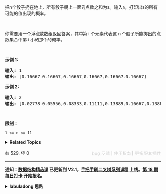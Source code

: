 <p>把n个骰子扔在地上，所有骰子朝上一面的点数之和为s。输入n，打印出s的所有可能的值出现的概率。</p>

<p>&nbsp;</p>

<p>你需要用一个浮点数数组返回答案，其中第 i 个元素代表这 n 个骰子所能掷出的点数集合中第 i 小的那个的概率。</p>

<p>&nbsp;</p>

<p><strong>示例 1:</strong></p>

<pre><strong>输入:</strong> 1
<strong>输出:</strong> [0.16667,0.16667,0.16667,0.16667,0.16667,0.16667]
</pre>

<p><strong>示例&nbsp;2:</strong></p>

<pre><strong>输入:</strong> 2
<strong>输出:</strong> [0.02778,0.05556,0.08333,0.11111,0.13889,0.16667,0.13889,0.11111,0.08333,0.05556,0.02778]</pre>

<p>&nbsp;</p>

<p><strong>限制：</strong></p>

<p><code>1 &lt;= n &lt;= 11</code></p>

<details><summary><strong>Related Topics</strong></summary>数学 | 动态规划 | 概率与统计</details><br>

<div>👍 529, 👎 0<span style='float: right;'><span style='color: gray;'><a href='https://github.com/labuladong/fucking-algorithm/discussions/939' target='_blank' style='color: lightgray;text-decoration: underline;'>bug 反馈</a> | <a href='https://labuladong.gitee.io/article/fname.html?fname=jb插件简介' target='_blank' style='color: lightgray;text-decoration: underline;'>使用指南</a> | <a href='https://labuladong.github.io/algo/images/others/%E5%85%A8%E5%AE%B6%E6%A1%B6.jpg' target='_blank' style='color: lightgray;text-decoration: underline;'>更多配套插件</a></span></span></div>

<div id="labuladong"><hr>

**通知：[数据结构精品课](https://aep.h5.xeknow.com/s/1XJHEO) 已更新到 V2.1，[手把手刷二叉树系列课程](https://aep.xet.tech/s/3YGcq3) 上线。[第 18 期每日打卡](https://aep.xet.tech/s/2PLO1n) 开始报名。**

<details><summary><strong>labuladong 思路</strong></summary>

## 基本思路

这道题有意思，是经典的动态规划题目，状态转移的关系很明显，我来带你分析一下：

现在有 `n` 个骰子，扔出点数 `point` 的概率是多少？

首先，一个骰子能扔出的点数是 1~6，那么 `n` 个骰子扔出点数 `point` 的概率就可以通过 `n - 1` 个骰子扔出点数 `point-1, point-2,... point-6` 的概率分别乘以 1/6 再相加得到。

如果定义一个 `dp(n, point)` 函数表示用 n 个骰子抛出 point 点数的概率，那么这个状态转移关系如下：

```java
dp(n, point) = sum{dp(n-1, point-k) where 1 <= k <= 6}
```

明确了状态转移关系，就可以写出自顶向下的递归解法和自底向上的迭代解法了，我都写出来供你参考。

**标签：[动态规划](https://mp.weixin.qq.com/mp/appmsgalbum?__biz=MzAxODQxMDM0Mw==&action=getalbum&album_id=1318881141113536512)**

## 解法代码

<div class="tab-panel"><div class="tab-nav">
<button data-tab-item="cpp" class="tab-nav-button btn " data-tab-group="default" onclick="switchTab(this)">cpp🤖</button>

<button data-tab-item="python" class="tab-nav-button btn " data-tab-group="default" onclick="switchTab(this)">python🤖</button>

<button data-tab-item="java" class="tab-nav-button btn active" data-tab-group="default" onclick="switchTab(this)">java🟢</button>

<button data-tab-item="go" class="tab-nav-button btn " data-tab-group="default" onclick="switchTab(this)">go🤖</button>

<button data-tab-item="javascript" class="tab-nav-button btn " data-tab-group="default" onclick="switchTab(this)">javascript🤖</button>
</div><div class="tab-content">
<div data-tab-item="cpp" class="tab-item " data-tab-group="default"><div class="highlight">

```cpp
// 注意：cpp 代码由 chatGPT🤖 根据我的 java 代码翻译，旨在帮助不同背景的读者理解算法逻辑。
// 本代码已经通过力扣的测试用例，应该可直接成功提交。

// 自底向上的迭代解法
class Solution {
public:
    vector<double> dicesProbability(int n) {
        // n 个骰子可能扔出的结果的最大值和最小值
        int min = n, max = n * 6;
        // 定义：用 n 个骰子，凑出 point 的点数的概率是 dp[n][point]
        vector<vector<double>> dp(n + 1, vector<double>(max + 1));
        // base case，一个骰子扔出点数 1~6 的概率是 1/6
        for (int j = 1; j <= 6; j++) {
            dp[1][j] = 1.0 / 6;
        }
        // 状态转移
        for (int i = 2; i <= n; i++) {
            for (int j = i; j <= i * 6; j++) {
                for (int k = 1; k <= 6; k++) {
                    if (j - k <= 0) {
                        break;
                    }
                    // i 个骰子扔出点数 j 的概率
                    // 可以通过 i - 1 个骰子认出点数 j - k 的概率推倒出来
                    dp[i][j] += dp[i - 1][j - k] * 1.0 / 6.0;
                }
            }
        }

        vector<double> res(max - min + 1);
        for (int i = 0; i < res.size(); i++) {
            res[i] = dp[n][min + i];
        }
        return res;
    }
};

// 自顶向下的递归解法
class Solution2 {
public:
    vector<double> dicesProbability(int n) {
        // n 个骰子可能扔出的结果的最大值和最小值
        int min = n, max = n * 6;
        memo = vector<vector<double>>(n + 1, vector<double>(max + 1, 0));

        vector<double> res(max - min + 1);
        for (int i = 0; i < res.size(); i++) {
            res[i] = dp(n, min + i);
        }
        return res;
    }

private:
    // 备忘录
    vector<vector<double>> memo;

    // 定义：用 n 个骰子，抛出 point 点数的概率
    double dp(int n, int point) {
        // base case
        if (point <= 0) {
            return 0;
        }
        if (n == 1) {
            if (point > 6) {
                return 0;
            }
            return 1.0 / 6;
        }
        // 通过备忘录避免冗余计算
        if (memo[n][point] != 0) {
            return memo[n][point];
        }
        // 进行状态转移
        double prob = 0;
        for (int i = 1; i <= 6; i++) {
            prob += dp(n - 1, point - i) * 1.0 / 6;
        }
        // 结果存入备忘录
        memo[n][point] = prob;
        return prob;
    }
};
```

</div></div>

<div data-tab-item="python" class="tab-item " data-tab-group="default"><div class="highlight">

```python
# 注意：python 代码由 chatGPT🤖 根据我的 java 代码翻译，旨在帮助不同背景的读者理解算法逻辑。
# 本代码已经通过力扣的测试用例，应该可直接成功提交。

# 自底向上的迭代解法
class Solution:
    def dicesProbability(self, n: int) -> List[float]:
        # n 个骰子可能扔出的结果的最大值和最小值
        min_num = n
        max_num = n * 6
        # 定义：用 n 个骰子，凑出 point 的点数的概率是 dp[n][point]
        dp = [[0.0] * (max_num + 1) for _ in range(n + 1)]
        # base case，一个骰子扔出点数 1~6 的概率是 1/6
        for j in range(1, 7):
            dp[1][j] = 1 / 6.0
        # 状态转移
        for i in range(2, n + 1):
            for j in range(i, i * 6 + 1):
                for k in range(1, 7):
                    if j - k <= 0:
                        break
                    # i 个骰子扔出点数 j 的概率
                    # 可以通过 i - 1 个骰子认出点数 j - k 的概率推倒出来
                    dp[i][j] += dp[i - 1][j - k] * 1 / 6.0
        res = [dp[n][i] for i in range(min_num, max_num + 1)]
        return res

# 自顶向下的递归解法
class Solution2:
    def dicesProbability(self, n: int) -> List[float]:
        # n 个骰子可能扔出的结果的最大值和最小值
        min_num = n
        max_num = n * 6
        self.memo = [[0.0] * (max_num + 1) for _ in range(n + 1)]
        res = [self.dp(n, min_num + i) for i in range(max_num - min_num + 1)]
        return res

    # 备忘录
    memo = [[]]

    # 定义：用 n 个骰子，抛出 point 点数的概率
    def dp(self, n: int, point: int) -> float:
        # base case
        if point <= 0:
            return 0
        if n == 1:
            if point > 6:
                return 0
            return 1 / 6.0
        # 通过备忘录避免冗余计算
        if self.memo[n][point] != 0:
            return self.memo[n][point]
        # 进行状态转移
        prob = 0
        for i in range(1, 7):
            prob += self.dp(n - 1, point - i) * 1 / 6
        # 结果存入备忘录
        self.memo[n][point] = prob
        return prob
```

</div></div>

<div data-tab-item="java" class="tab-item active" data-tab-group="default"><div class="highlight">

```java
// 自底向上的迭代解法
class Solution {
    public double[] dicesProbability(int n) {
        // n 个骰子可能扔出的结果的最大值和最小值
        int min = n, max = n * 6;
        // 定义：用 n 个骰子，凑出 point 的点数的概率是 dp[n][point]
        double[][] dp = new double[n + 1][max + 1];
        // base case，一个骰子扔出点数 1~6 的概率是 1/6
        for (int j = 1; j <= 6; j++) {
            dp[1][j] = 1 / 6.0;
        }
        // 状态转移
        for (int i = 2; i <= n; i++) {
            for (int j = i * 1; j <= i * 6; j++) {
                for (int k = 1; k <= 6; k++) {
                    if (j - k <= 0) {
                        break;
                    }
                    // i 个骰子扔出点数 j 的概率
                    // 可以通过 i - 1 个骰子认出点数 j - k 的概率推倒出来
                    dp[i][j] += dp[i - 1][j - k] * 1 / 6.0;
                }
            }
        }

        double[] res = new double[max - min + 1];
        for (int i = 0; i < res.length; i++) {
            res[i] = dp[n][min + i];
        }
        return res;
    }
}

// 自顶向下的递归解法
class Solution2 {
    public double[] dicesProbability(int n) {
        // n 个骰子可能扔出的结果的最大值和最小值
        int min = n, max = n * 6;
        memo = new double[n + 1][max + 1];

        double[] res = new double[max - min + 1];
        for (int i = 0; i < res.length; i++) {
            res[i] = dp(n, min + i);
        }
        return res;
    }

    // 备忘录
    double[][] memo;

    // 定义：用 n 个骰子，抛出 point 点数的概率
    double dp(int n, int point) {
        // base case
        if (point <= 0) {
            return 0;
        }
        if (n == 1) {
            if (point > 6) {
                return 0;
            }
            return 1 / 6.0;
        }
        // 通过备忘录避免冗余计算
        if (memo[n][point] != 0) {
            return memo[n][point];
        }
        // 进行状态转移
        double prob = 0;
        for (int i = 1; i <= 6; i++) {
            prob += dp(n - 1, point - i) * 1 / 6;
        }
        // 结果存入备忘录
        memo[n][point] = prob;
        return prob;
    }
}
```

</div></div>

<div data-tab-item="go" class="tab-item " data-tab-group="default"><div class="highlight">

```go
// 注意：go 代码由 chatGPT🤖 根据我的 java 代码翻译，旨在帮助不同背景的读者理解算法逻辑。
// 本代码已经通过力扣的测试用例，应该可直接成功提交。

// 自底向上的迭代解法
func dicesProbability(n int) []float64 {
	// n 个骰子可能扔出的结果的最大值和最小值
	min := n
	max := n * 6
	// 定义：用 n 个骰子，凑出 point 的点数的概率是 dp[n][point]
	dp := make([][]float64, n+1)
	for i := range dp {
		dp[i] = make([]float64, max+1)
	}
	// base case，一个骰子扔出点数 1~6 的概率是 1/6
	for j := 1; j <= 6; j++ {
		dp[1][j] = 1 / 6.0
	}
	// 状态转移
	for i := 2; i <= n; i++ {
		for j := i * 1; j <= i*6; j++ {
			for k := 1; k <= 6; k++ {
				if j-k <= 0 {
					break
				}
				// i 个骰子扔出点数 j 的概率
				// 可以通过 i - 1 个骰子认出点数 j - k 的概率推倒出来
				dp[i][j] += dp[i-1][j-k] * 1 / 6.0
			}
		}
	}

	res := make([]float64, max-min+1)
	for i := 0; i < len(res); i++ {
		res[i] = dp[n][min+i]
	}
	return res
}

// 自顶向下的递归解法
func dicesProbability2(n int) []float64 {
	// n 个骰子可能扔出的结果的最大值和最小值
	min := n
	max := n * 6
	memo := make([][]float64, n+1)
	for i := range memo {
		memo[i] = make([]float64, max+1)
	}

	res := make([]float64, max-min+1)
	for i := 0; i < len(res); i++ {
		res[i] = dp2(n, min+i, memo)
	}
	return res
}

// 定义：用 n 个骰子，抛出 point 点数的概率
func dp2(n, point int, memo [][]float64) float64 {
	// base case
	if point <= 0 {
		return 0
	}
	if n == 1 {
		if point > 6 {
			return 0
		}
		return 1 / 6.0
	}
	// 通过备忘录避免冗余计算
	if memo[n][point] != 0 {
		return memo[n][point]
	}
	// 进行状态转移
	prob := 0.0
	for i := 1; i <= 6; i++ {
		prob += dp2(n-1, point-i, memo) * 1 / 6
	}
	// 结果存入备忘录
	memo[n][point] = prob
	return prob
}
```

</div></div>

<div data-tab-item="javascript" class="tab-item " data-tab-group="default"><div class="highlight">

```javascript
// 注意：javascript 代码由 chatGPT🤖 根据我的 java 代码翻译，旨在帮助不同背景的读者理解算法逻辑。
// 本代码还未经过力扣测试，仅供参考，如有疑惑，可以参照我写的 java 代码对比查看。

var dicesProbability = function(n) {
    // n 个骰子可能扔出的结果的最大值和最小值
    var min = n, max = n * 6;
    // 定义：用 n 个骰子，凑出 point 的点数的概率是 dp[n][point]
    var dp = new Array(n + 1).fill(null).map(() => new Array(max + 1).fill(0));
    // base case，一个骰子扔出点数 1~6 的概率是 1/6，填充第一行
    for (let j = 1; j <= 6; j++) {
        dp[1][j] = 1 / 6.0;
    }
    // 状态转移
    for (let i = 2; i <= n; i++) {
        for (let j = i; j <= i * 6; j++) {
            for (let k = 1; k <= 6; k++) {
                if (j - k < i - 1 || j - k > (i - 1) * 6) {
                    // 走到了边界，后面的数都不能满足
                    break;
                }
                // i 个骰子扔出点数 j 的概率
                // 可以通过 i - 1 个骰子认出点数 j - k 的概率推倒出来
                dp[i][j] += dp[i - 1][j - k] / 6.0;
            }
        }
    }

    var res = new Array(max - min + 1);
    for (let i = 0; i < res.length; i++) {
        res[i] = dp[n][min + i];
    }
    return res;
};

// 自顶向下的递归解法
var dicesProbability2 = function(n) {
    // n 个骰子可能扔出的结果的最大值和最小值
    var min = n, max = n * 6;
    // 定义：用 n 个骰子，抛出 point 点数的概率
    var memo = new Array(n + 1).fill(null).map(() => new Array(max + 1).fill(0));

    var dp = function(n, point) {
        // base case
        if (point <= 0) {
            return 0;
        }
        if (n === 1) {
            if (point > 6) {
                return 0;
            }
            return 1 / 6.0;
        }
        // 通过备忘录避免冗余计算
        if (memo[n][point] !== 0) {
            return memo[n][point];
        }
        // 进行状态转移
        var prob = 0;
        for (let i = 1; i <= 6; i++) {
            prob += dp(n - 1, point - i) * 1 / 6.0;
        }
        // 结果存入备忘录
        memo[n][point] = prob;
        return prob;
    }

    var res = new Array(max - min + 1);
    for (let i = 0; i < res.length; i++) {
        res[i] = dp(n, min + i);
    }
    return res;
};
```

</div></div>
</div></div>

</details>
</div>



